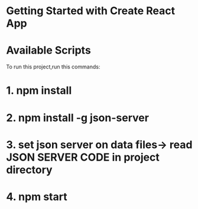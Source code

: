# Getting Started with Create React App

# Available Scripts

To run this project,run this commands:

# 1. npm install

# 2. npm install -g json-server

# 3. set json server on data files-> read JSON SERVER CODE in project directory

# 4. npm start
